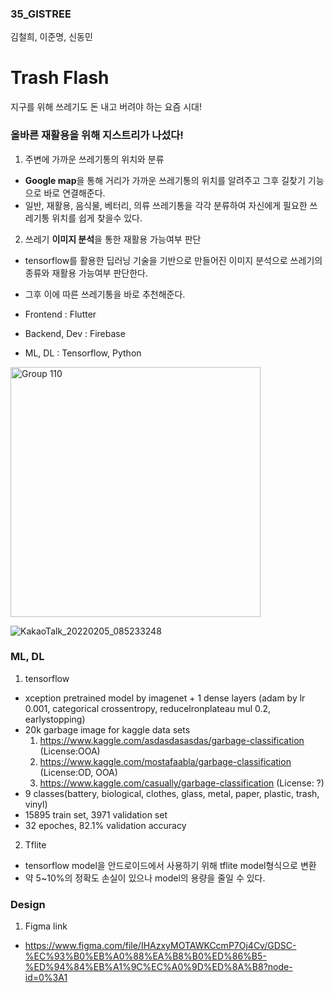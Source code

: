 ### 35_GISTREE
 김철희, 이준명, 신동민
 
# Trash Flash
 지구를 위해 쓰레기도 돈 내고 버려야 하는 요즘 시대! 
 
###  올바른 재활용을 위해 지스트리가 나섰다!
 1. 주변에 가까운 쓰레기통의 위치와 분류
   - **Google map**을 통해 거리가 가까운 쓰레기통의 위치를 알려주고 그후 길찾기 기능으로 바로 연결해준다.
   - 일반, 재활용, 음식물, 베터리, 의류 쓰레기통을 각각 분류하여 자신에게 필요한 쓰레기통 위치를 쉽게 찾을수 있다.
  
 2. 쓰레기 **이미지 분석**을 통한 재활용 가능여부 판단 
  - tensorflow를 활용한 딥러닝 기술을 기반으로 만들어진 이미지 분석으로 쓰레기의 종류와 재활용 가능여부 판단한다.
  - 그후 이에 따른 쓰레기통을 바로 추천해준다.
  
 
- Frontend : Flutter
- Backend, Dev : Firebase
- ML, DL : Tensorflow, Python

<img width="400" alt="Group 110" src="https://user-images.githubusercontent.com/77375383/152611866-86f67007-413f-450c-9ad7-a95c34133191.png">

![KakaoTalk_20220205_085233248](https://user-images.githubusercontent.com/88830582/152621825-4bd203c1-3e70-4a2a-a75a-55e415099481.png)


### ML, DL

1. tensorflow
- xception pretrained model by imagenet + 1 dense layers (adam by lr 0.001, categorical crossentropy, reducelronplateau mul 0.2, earlystopping)
- 20k garbage image for kaggle data sets
  1. https://www.kaggle.com/asdasdasasdas/garbage-classification (License:OOA)
  2. https://www.kaggle.com/mostafaabla/garbage-classification (License:OD, OOA)
  3. https://www.kaggle.com/casually/garbage-classification (License: ?)
- 9 classes(battery, biological, clothes, glass, metal, paper, plastic, trash, vinyl)
- 15895 train set, 3971 validation set
- 32 epoches, 82.1% validation accuracy

2. Tflite
- tensorflow model을 안드로이드에서 사용하기 위해 tflite model형식으로 변환
- 약 5~10%의 정확도 손실이 있으나 model의 용량을 줄일 수 있다.

### Design
1. Figma link
 - https://www.figma.com/file/IHAzxyMOTAWKCcmP7Oj4Cv/GDSC-%EC%93%B0%EB%A0%88%EA%B8%B0%ED%86%B5-%ED%94%84%EB%A1%9C%EC%A0%9D%ED%8A%B8?node-id=0%3A1
